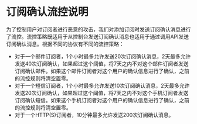 # 订阅确认流控说明<a name="smn_ug_a4000"></a>

为了控制用户对订阅者进行恶意的攻击，我们对添加订阅时发送订阅确认消息进行了流控。流控策略既适用于从控制台发送订阅确认消息也适用于通过调用API发送订阅确认消息。根据不同的协议有不同的流控策略：

-   对于一个邮件订阅者，1个小时最多允许发送20次订阅确认消息，2天最多允许发送40次订阅确认，如果超过这个阈值，将7天之内不对这个邮件订阅者发送订阅确认邮件。如果这个邮件订阅者对这个用户的确认信息进行了确认，之前的流控规则将清空置零。
-   对于一个短信订阅者，1个小时最多允许发送10次订阅确认消息，2天最多允许发送20次订阅确认，如果超过这个阈值，将7天之内不对这个手机订阅者发送订阅确认短信。如果这个手机订阅者对这个用户的确认信息进行了确认，之前的流控规则将清空置零。
-   对于一个HTTP\(S\)订阅者，10分钟最多允许发送200次订阅确认消息。

